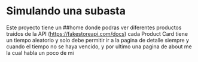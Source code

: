 # Simulando una subasta

Este proyecto tiene un ##home donde podras ver diferentes productos traidos de la API (https://fakestoreapi.com/docs) cada Product Card tiene un tiempo aleatorio y solo debe permitir 
ir a la pagina de detalle siempre y cuando el tiempo no se haya vencido, y por ultimo una pagina de about me la cual habla un poco de mi 




